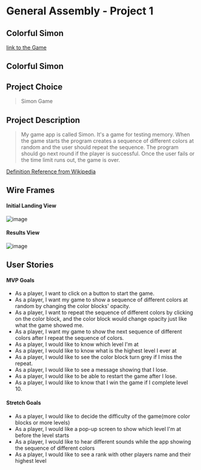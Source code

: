 # General Assembly - Project 1

## Colorful Simon
[link to the Game](https://anniezoyinlee.github.io/GA-Projects/Project_1_Simon_Game/index.html)

## Colorful Simon

## Project Choice
>  Simon Game

## Project Description
>  My game app is called Simon. It's a game for testing memory. When the game starts the program creates a sequence of different colors at random and the user should repeat the sequence. The program should go next round if the player is successful. Once the user fails or the time limit runs out, the game is over. 

[Definition Reference from Wikipedia](https://en.wikipedia.org/wiki/Simon_(game))

## Wire Frames
#### Initial Landing View
![image](https://media.git.generalassemb.ly/user/37912/files/09677880-0120-11ec-914c-620148923fe1)

#### Results View
![image](https://media.git.generalassemb.ly/user/37912/files/16846780-0120-11ec-9cb8-ac638af81fcc)

## User Stories
#### MVP Goals
* As a player, I want to click on a button to start the game.    
* As a player, I want my game to show a sequence of different colors at random by changing the color blocks' opacity.
* As a player, I want to repeat the sequence of different colors by clicking on the color block, and the color block would change opacity just like what the game showed me.
* As a player, I want my game to show the next sequence of different colors after I repeat the sequence of colors.
* As a player, I would like to know which level I'm at
* As a player, I would like to know what is the highest level I ever at
* As a player, I would like to see the color block turn grey if I miss the repeat.
* As a player, I would like to see a message showing that I lose.
* As a player, I would like to be able to restart the game after I lose.
* As a player, I would like to know that I win the game if I complete level 10.

#### Stretch Goals
* As a player, I would like to decide the difficulty of the game(more color blocks or more levels)
* As a player, I would like a pop-up screen to show which level I'm at before the level starts
* As a player, I would like to hear different sounds while the app showing the sequence of different colors
* As a player, I would like to see a rank with other players name and their highest level